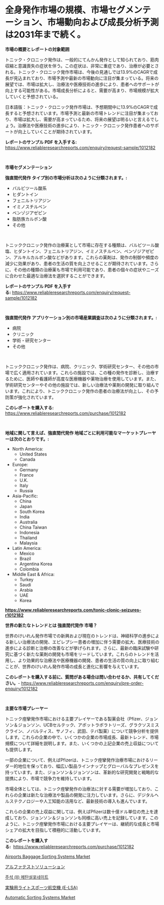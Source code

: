 <p><h1>全身発作市場の規模、市場セグメンテーション、市場動向および成長分析予測は2031年まで続く。</h1></p><p><strong>市場の概要とレポートの対象範囲</strong></p>
<p><p>トニック・クロニック発作は、一般的にてんかん発作として知られており、筋肉収縮と意識喪失の症状を伴う。この症状は、非常に重症であり、治療が必要とされる。トニック・クロニック発作市場は、今後の見通しでは13.9%のCAGRで成長が見込まれており、市場予測や最新の市場動向に注目が集まっている。将来の展望では、市場は拡大し、治療法や医療技術の進歩により、患者へのサポートが向上する可能性がある。市場成長分析によると、需要が高まり、市場規模が拡大していくと予想されている。</p><p>日本語版：トニック・クロニック発作市場は、予想期間中に13.9%のCAGRで成長すると予想されています。市場予測と最新の市場トレンドに注目が集まっており、市場は拡大し、需要が高まっているため、将来の展望は明るいと言えるでしょう。治療法や医療技術の進歩により、トニック・クロニック発作患者へのサポートが向上していくことが期待されています。</p></p>
<p><strong>レポートのサンプル PDF を入手する:</strong> <a href="https://www.reliableresearchreports.com/enquiry/request-sample/1012182">https://www.reliableresearchreports.com/enquiry/request-sample/1012182</a></p>
<p>&nbsp;</p>
<p><strong>市場セグメンテーション</strong></p>
<p><strong>強直間代発作 タイプ別の市場分析は次のように分類されます。:</strong></p>
<p><ul><li>バルビツール酸系</li><li>ヒダントイン</li><li>フェニルトリアジン</li><li>イミノスチルベン</li><li>ベンゾジアゼピン</li><li>脂肪族カルボン酸</li><li>その他</li></ul></p>
<p>&nbsp;</p>
<p><p>トニッククロニック発作の治療薬として市場に存在する種類は、バルビツール酸塩、ヒダントイン、フェニルトリアジン、イミノスチルベン、ベンゾジアゼピン、アルキルカルボン酸などがあります。これらの薬剤は、発作の制御や頻度の減少に効果があり、患者の生活の質を向上させることが期待されています。さらに、その他の種類の治療薬も市場で利用可能であり、患者の個々の症状やニーズに合わせた最適な治療法を選択することができます。</p></p>
<p><strong>レポートのサンプル PDF を入手する:</strong>&nbsp;<a href="https://www.reliableresearchreports.com/enquiry/request-sample/1012182">https://www.reliableresearchreports.com/enquiry/request-sample/1012182</a></p>
<p>&nbsp;</p>
<p><strong> 強直間代発作 アプリケーション別の市場産業調査は次のように分類されます。:</strong></p>
<p><ul><li>病院</li><li>クリニック</li><li>学術・研究センター</li><li>その他</li></ul></p>
<p>&nbsp;</p>
<p><p>トニッククロニック発作は、病院、クリニック、学術研究センター、その他の市場で広く適用されています。これらの施設では、この種の発作を診断し、治療するために、医師や看護師が高度な医療機器や薬物治療を使用しています。また、学術研究センターやその他の施設では、新しい治療法や薬剤の開発に取り組んでいます。これにより、トニッククロニック発作の患者の治療法が向上し、その予防策が強化されています。</p></p>
<p><strong>このレポートを購入する:</strong>&nbsp; <a href="https://www.reliableresearchreports.com/purchase/1012182">https://www.reliableresearchreports.com/purchase/1012182</a></p>
<p>&nbsp;</p>
<p><strong>地域に関して言えば、強直間代発作 地域ごとに利用可能なマーケットプレーヤーは次のとおりです。:</strong></p>
<p><ul>
    <li>
        North America:
        <ul>
            <li>United States</li>
            <li>Canada</li>
        </ul>
    </li>
    <li>
        Europe:
        <ul>
            <li>Germany</li>
            <li>France</li>
            <li>U.K.</li>
            <li>Italy</li>
            <li>Russia</li>
        </ul>
    </li>
    <li>
        Asia-Pacific:
        <ul>
            <li>China</li>
            <li>Japan</li>
            <li>South Korea</li>
            <li>India</li>
            <li>Australia</li>
            <li>China Taiwan</li>
            <li>Indonesia</li>
            <li>Thailand</li>
            <li>Malaysia</li>
        </ul>
    </li>
    <li>
        Latin America:
        <ul>
            <li>Mexico</li>
            <li>Brazil</li>
            <li>Argentina Korea</li>
            <li>Colombia</li>
        </ul>
    </li>
    <li>
        Middle East & Africa:
        <ul>
            <li>Turkey</li>
            <li>Saudi</li>
            <li>Arabia</li>
            <li>UAE</li>
            <li>Korea</li>
        </ul>
    </li>
    </ul></p>
<p><strong><a href="https://www.reliableresearchreports.com/tonic-clonic-seizures-r1012182">https://www.reliableresearchreports.com/tonic-clonic-seizures-r1012182</a></strong>&nbsp;</p>
<p><strong>世界の新たなトレンドとは 強直間代発作 市場？</strong></p>
<p><p>世界のけいれん発作市場での新興および現在のトレンドは、神経科学の進歩による新しい治療法の開発、エピレプシー患者の増加に伴う需要の拡大、医療技術の進歩による診断と治療の改善などが挙げられます。さらに、最新の臨床試験や研究に基づく新たな薬剤の開発も市場をリードしています。これらのトレンドを活用し、より効果的な治療法や医療機器の開発、患者の生活の質の向上に取り組むことが、世界のけいれん発作市場の成長と進化に影響を与えています。</p></p>
<p><strong>このレポートを購入する前に、質問がある場合は問い合わせるか、共有してください。</strong>- <a href="https://www.reliableresearchreports.com/enquiry/pre-order-enquiry/1012182">https://www.reliableresearchreports.com/enquiry/pre-order-enquiry/1012182</a></p>
<p>&nbsp;</p>
<p><strong>主要な市場プレーヤー</strong></p>
<p><p>トニック痙攣発作市場における主要プレイヤーである製薬会社（Pfizer、ジョンソン＆ジョンソン、UCBセルテック、アボットラボラトリーズ、グラクソスミスクライン、ノバルティス、サノフィ、武田、テバ製薬）について競争分析を提供します。これらの企業の中で、いくつかの企業の市場成長、最新トレンド、市場規模について詳細を説明します。また、いくつかの上記企業の売上収益についても提供します。</p><p>一部の企業について、例えばPfizerは、トニック痙攣発作治療市場におけるリーダー的地位を保っており、幅広い製品ラインナップとグローバルなプレゼンスを持っています。また、ジョンソン＆ジョンソンは、革新的な研究開発と戦略的な提携により、市場で競争力を維持しています。</p><p>市場全体としては、トニック痙攣発作の治療法に対する需要が増加しており、これらの企業は新たな治療法や製品の開発に注力しています。さらに、デジタルヘルステクノロジーや人工知能の活用など、最新技術の導入も進んでいます。</p><p>これらの企業の売上収益に関しては、例えばPfizerは数十億ドル単位の売上を達成しており、ジョンソン＆ジョンソンも同様に高い売上を記録しています。このように、トニック痙攣発作市場における主要プレイヤーは、継続的な成長と市場シェアの拡大を目指して積極的に活動しています。</p></p>
<p><strong>このレポートを購入する:</strong>&nbsp;&nbsp;<a href="https://www.reliableresearchreports.com/purchase/1012182">https://www.reliableresearchreports.com/purchase/1012182</a></p>
<p><p><a href="https://github.com/brentleyjimmiealvaradoz4l1rea/Market-Research-Report-List-2/blob/main/airports-baggage-sorting-systems-market.md">Airports Baggage Sorting Systems Market</a></p><p><a href="https://github.com/CieloStamm/Market-Research-Report-List-1/blob/main/5311023121316.md">アルファテストソリューション</a></p><p><a href="https://medium.com/@leonidasalazar756/%EC%A3%BC%EC%84%A0-ii-%EB%A9%94%ED%83%84%EC%88%A0%ED%8F%AC%EB%84%A4%EC%9D%B4%ED%8A%B8-%EC%8B%9C%EC%9E%A5%EC%9D%98-%EB%96%A0%EC%98%A4%EB%A5%B4%EB%8A%94-%ED%8A%B8%EB%A0%8C%EB%93%9C-%EB%B0%8F-2024%EB%85%84%EB%B6%80%ED%84%B0-2031%EB%85%84%EA%B9%8C%EC%A7%80%EC%9D%98-%EB%AF%B8%EB%9E%98-%EC%A0%84%EB%A7%9D-23e2757eef5d">주석 (II) 메탄설포네이트</a></p><p><a href="https://medium.com/@bonniehoppe1/%E3%82%B0%E3%83%AD%E3%83%BC%E3%83%90%E3%83%AB%E5%AE%9F%E9%A8%93%E7%9A%84%E8%BB%BD%E3%82%B9%E3%83%9D%E3%83%BC%E3%83%84%E8%88%AA%E7%A9%BA%E6%A9%9F-e-lsa-%E5%B8%82%E5%A0%B4%E8%A6%8F%E6%A8%A1%E3%81%8A%E3%82%88%E3%81%B3%E3%82%B7%E3%82%A7%E3%82%A2%E5%88%86%E6%9E%90-%E8%A3%BD%E5%93%81%E3%82%BF%E3%82%A4%E3%83%97%E5%88%A5-%E5%BF%9C%E7%94%A8%E5%88%A5-%E5%9C%B0%E5%9F%9F%E5%88%A5-%E4%BA%88%E6%B8%AC-2024%E5%B9%B4-2031%E5%B9%B4-1e901c630d81">実験用ライトスポーツ航空機 (E-LSA)</a></p><p><a href="https://github.com/Angelnienowdseej3e45z3p8c/Market-Research-Report-List-2/blob/main/automatic-sorting-systems-market.md">Automatic Sorting Systems Market</a></p></p>